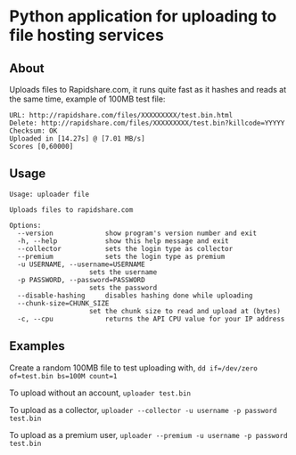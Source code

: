 Python application for uploading to file hosting services
========================================================================

About
------------
Uploads files to Rapidshare.com, it runs quite fast as it hashes and reads at
the same time, example of 100MB test file:

	URL: http://rapidshare.com/files/XXXXXXXXX/test.bin.html
	Delete: http://rapidshare.com/files/XXXXXXXXX/test.bin?killcode=YYYYY
	Checksum: OK
	Uploaded in [14.27s] @ [7.01 MB/s]
	Scores [0,60000]


Usage
------------

	Usage: uploader file

	Uploads files to rapidshare.com

	Options:
	  --version             show program's version number and exit
	  -h, --help            show this help message and exit
	  --collector           sets the login type as collector
	  --premium             sets the login type as premium
	  -u USERNAME, --username=USERNAME
		                sets the username
	  -p PASSWORD, --password=PASSWORD
		                sets the password
	  --disable-hashing     disables hashing done while uploading
	  --chunk-size=CHUNK_SIZE
		                set the chunk size to read and upload at (bytes)
	  -c, --cpu             returns the API CPU value for your IP address


Examples
------------

Create a random 100MB file to test uploading with, `dd if=/dev/zero of=test.bin bs=100M count=1`

To upload without an account, `uploader test.bin`

To upload as a collector, `uploader --collector -u username -p password test.bin`

To upload as a premium user, `uploader --premium -u username -p password test.bin`

